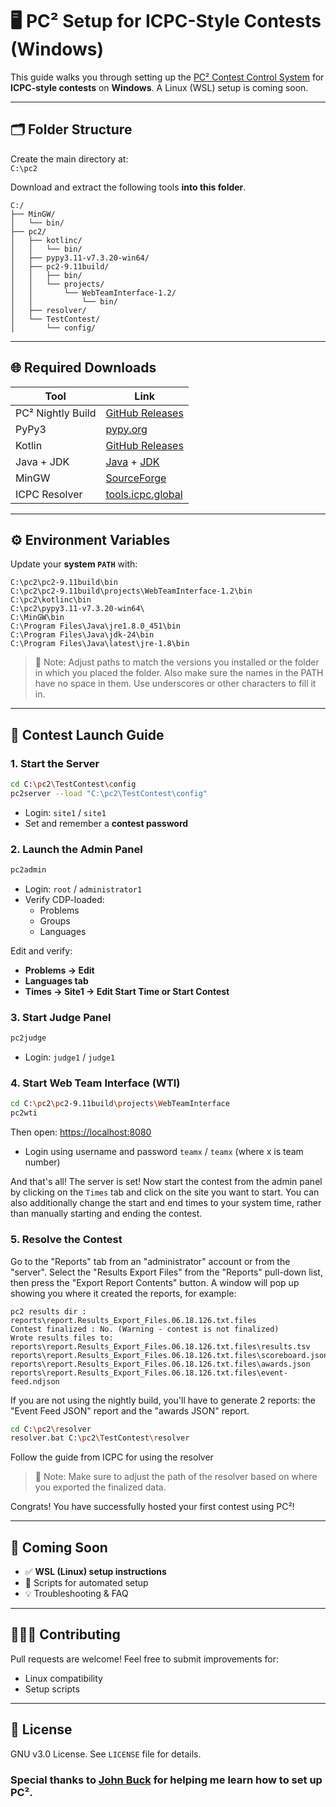 # 🖥️ PC² Setup for ICPC-Style Contests (Windows)

This guide walks you through setting up the [PC² Contest Control System](https://github.com/pc2ccs) for **ICPC-style contests** on **Windows**. A Linux (WSL) setup is coming soon.

---

## 🗂️ Folder Structure

Create the main directory at:  
`C:\pc2`

Download and extract the following tools **into this folder**.

```
C:/
├── MinGW/
│   └── bin/
├── pc2/
│   ├── kotlinc/
│   │   └── bin/
│   ├── pypy3.11-v7.3.20-win64/
│   ├── pc2-9.11build/
│   │   ├── bin/
│   │   └── projects/
│   │       └── WebTeamInterface-1.2/
│   │           └── bin/
│   ├── resolver/
│   └── TestContest/
│       └── config/
```

---

## 🌐 Required Downloads

| Tool              | Link                                                                 |
|-------------------|----------------------------------------------------------------------|
| PC² Nightly Build | [GitHub Releases](https://github.com/pc2ccs/nightly-builds/tags)    |
| PyPy3             | [pypy.org](https://www.pypy.org/download.html)                      |
| Kotlin            | [GitHub Releases](https://github.com/JetBrains/kotlin/releases)     |
| Java + JDK        | [Java](https://www.java.com/en/download/) + [JDK](https://oracle.com/java/technologies/downloads/#jdk24-windows) |
| MinGW             | [SourceForge](https://sourceforge.net/projects/mingw/)               |
| ICPC Resolver     | [tools.icpc.global](https://tools.icpc.global/resolver/)             |

---

## ⚙️ Environment Variables

Update your **system `PATH`** with:

```
C:\pc2\pc2-9.11build\bin
C:\pc2\pc2-9.11build\projects\WebTeamInterface-1.2\bin
C:\pc2\kotlinc\bin
C:\pc2\pypy3.11-v7.3.20-win64\
C:\MinGW\bin
C:\Program Files\Java\jre1.8.0_451\bin
C:\Program Files\Java\jdk-24\bin
C:\Program Files\Java\latest\jre-1.8\bin
```

> 📝 Note: Adjust paths to match the versions you installed or the folder in which you placed the folder. Also make sure the names in the PATH have no space in them. Use underscores or other characters to fill it in.

---

## 🚀 Contest Launch Guide

### 1. Start the Server

```sh
cd C:\pc2\TestContest\config
pc2server --load "C:\pc2\TestContest\config"
```

- Login: `site1` / `site1`
- Set and remember a **contest password**

### 2. Launch the Admin Panel

```sh
pc2admin
```

- Login: `root` / `administrator1`
- Verify CDP-loaded:
  - Problems
  - Groups
  - Languages

Edit and verify:
- **Problems → Edit**
- **Languages tab**
- **Times → Site1 → Edit Start Time or Start Contest**

### 3. Start Judge Panel

```sh
pc2judge
```

- Login: `judge1` / `judge1`

### 4. Start Web Team Interface (WTI)

```sh
cd C:\pc2\pc2-9.11build\projects\WebTeamInterface
pc2wti
```

Then open: [https://localhost:8080](https://localhost:8080)

- Login using username and password `teamx` / `teamx` (where x is team number)

And that's all! The server is set! Now start the contest from the admin panel by clicking on the `Times` tab and click on the site you want to start. You can also additionally change the start and end times to your system time, rather than manually starting and ending the contest.

### 5. Resolve the Contest

Go to the "Reports" tab from an "administrator" account or from the "server".
Select the "Results Export Files"
from the "Reports" pull-down list, then press the "Export Report Contents" button. A window will pop up showing you
where it created the reports, for example:

```
pc2 results dir : reports\report.Results_Export_Files.06.18.126.txt.files
Contest finalized : No. (Warning - contest is not finalized)
Wrote results files to:
reports\report.Results_Export_Files.06.18.126.txt.files\results.tsv
reports\report.Results_Export_Files.06.18.126.txt.files\scoreboard.json
reports\report.Results_Export_Files.06.18.126.txt.files\awards.json
reports\report.Results_Export_Files.06.18.126.txt.files\event-feed.ndjson
```

If you are not using the nightly build, you'll have to generate 2 reports: the "Event Feed JSON" report and the "awards
JSON" report.

```sh 
cd C:\pc2\resolver
resolver.bat C:\pc2\TestContest\resolver
```

Follow the guide from ICPC for using the resolver 

> 📝 Note:  Make sure to adjust the path of the resolver based on where you exported the finalized data.

Congrats! You have successfully hosted your first contest using PC²!

---

## 🧭 Coming Soon

- ✅ **WSL (Linux) setup instructions**
- 🔄 Scripts for automated setup
- 💡 Troubleshooting & FAQ

---

## 🧑‍🤝‍🧑 Contributing

Pull requests are welcome! Feel free to submit improvements for:
- Linux compatibility
- Setup scripts

---

## 📄 License

GNU v3.0 License. See `LICENSE` file for details.


### Special thanks to [John Buck](https://github.com/johnbrvc) for helping me learn how to set up PC².

